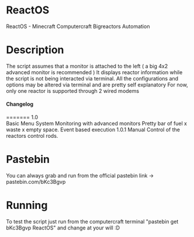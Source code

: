 ReactOS
=======

ReactOS - Minecraft Computercraft Bigreactors Automation

Description
=======
The script assumes that a monitor is attached to the left ( a big 4x2 advanced monitor is recommended ) 
It displays reactor information while the script is not being interacted via terminal. 
All the configurations and options may be altered via terminal and are pretty self explanatory
For now, only one reactor is supported through 2 wired modems

#### Changelog ####
=======
1.0 	 
     Basic Menu System
     Monitoring with advanced monitors
		 Pretty bar of fuel x waste x empty space. 
	   Event based execution
1.0.1 
     Manual Control of the reactors control rods.

Pastebin
=======
You can always grab and run from the official pastebin link -> pastebin.com/bKc3Bgvp

Running
=======
To test the script just run from the computercraft terminal "pastebin get bKc3Bgvp ReactOS" and change at your will :D

